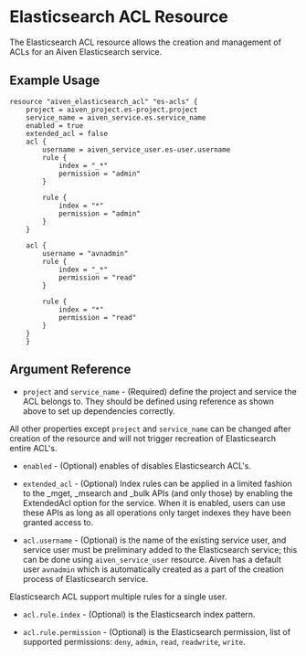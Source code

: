 # Elasticsearch ACL Resource

The Elasticsearch ACL resource allows the creation and management of ACLs 
for an Aiven Elasticsearch service.

## Example Usage

```hcl
resource "aiven_elasticsearch_acl" "es-acls" {
    project = aiven_project.es-project.project
    service_name = aiven_service.es.service_name
    enabled = true
    extended_acl = false
    acl {
        username = aiven_service_user.es-user.username
        rule {
            index = "_*"
            permission = "admin"
        }
    
        rule {
            index = "*"
            permission = "admin"
        }
    }
        
    acl {
        username = "avnadmin"
        rule {
            index = "_*"
            permission = "read"
        }
        
        rule {
            index = "*"
            permission = "read"
        }
    }
    }
```

## Argument Reference

* `project` and `service_name` - (Required) define the project and service the ACL belongs to. 
They should be defined using reference as shown above to set up dependencies correctly.

All other properties except `project` and `service_name` can be changed after creation of the 
resource and will not trigger recreation of Elasticsearch entire ACL's. 

* `enabled` - (Optional) enables of disables Elasticsearch ACL's.

* `extended_acl` - (Optional) Index rules can be applied in a limited fashion to the _mget, _msearch and _bulk APIs 
(and only those) by enabling the ExtendedAcl option for the service. When it is enabled, users can use 
 these APIs as long as all operations only target indexes they have been granted access to.
 
* `acl.username` - (Optional) is the name of the existing service user, and service user must be preliminary added 
to the Elasticsearch service; this can be done using `aiven_service_user` resource. Aiven has a 
default user `avnadmin` which is automatically created as a part of the creation process of Elasticsearch service. 

Elasticsearch ACL support multiple rules for a single user.

* `acl.rule.index` - (Optional) is the Elasticsearch index pattern.

* `acl.rule.permission` - (Optional) is the Elasticsearch permission, list of supported permissions: 
`deny`, `admin`, `read`, `readwrite`, `write`.
